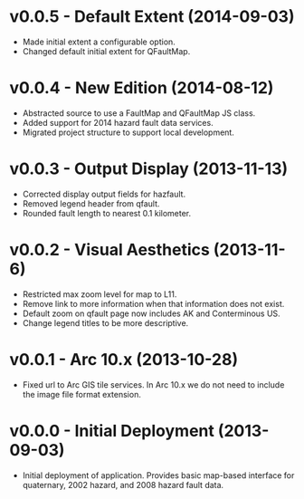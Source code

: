 v0.0.5 - Default Extent (2014-09-03)
====================================
 * Made initial extent a configurable option.
 * Changed default initial extent for QFaultMap.

v0.0.4 - New Edition (2014-08-12)
=================================
 * Abstracted source to use a FaultMap and QFaultMap JS class.
 * Added support for 2014 hazard fault data services.
 * Migrated project structure to support local development.

v0.0.3 - Output Display (2013-11-13)
====================================
 * Corrected display output fields for hazfault.
 * Removed legend header from qfault.
 * Rounded fault length to nearest 0.1 kilometer.

v0.0.2 - Visual Aesthetics (2013-11-6)
=====================================
 * Restricted max zoom level for map to L11.
 * Remove link to more information when that information does not exist.
 * Default zoom on qfault page now includes AK and Conterminous US.
 * Change legend titles to be more descriptive.

v0.0.1 - Arc 10.x (2013-10-28)
==============================
 * Fixed url to Arc GIS tile services. In Arc 10.x we do not need to include the
   image file format extension.

v0.0.0 - Initial Deployment (2013-09-03)
========================================
 * Initial deployment of application. Provides basic map-based interface for
   quaternary, 2002 hazard, and 2008 hazard fault data.
